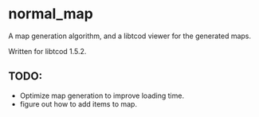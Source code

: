 normal_map
==========

A map generation algorithm, and a libtcod viewer for the generated maps.

Written for libtcod 1.5.2.

## TODO:

- Optimize map generation to improve loading time.
- figure out how to add items to map.
